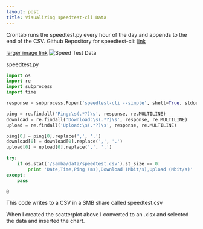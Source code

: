 ```yaml
---
layout: post
title: Visualizing speedtest-cli Data
---
```

Crontab runs the speedtest.py every hour of the day and appends to the end of the CSV.
Github Repository for speedtest-cli: [link](https://github.com/sivel/speedtest-cli)

[larger image link](https://i.imgur.com/3MDFtva.png)
![Speed Test Data](https://i.imgur.com/3MDFtva.png)

speedtest.py
```python
import os
import re
import subprocess
import time

response = subprocess.Popen('speedtest-cli --simple', shell=True, stdout=subprocess.PIPE).stdout.read()

ping = re.findall('Ping:\s(.*?)\s', response, re.MULTILINE)
download = re.findall('Download:\s(.*?)\s', response, re.MULTILINE)
upload = re.findall('Upload:\s(.*?)\s', response, re.MULTILINE)

ping[0] = ping[0].replace(',', '.')
download[0] = download[0].replace(',', '.')
upload[0] = upload[0].replace(',', '.')

try:
    if os.stat('/samba/data/speedtest.csv').st_size == 0:
        print 'Date,Time,Ping (ms),Download (Mbit/s),Upload (Mbit/s)'
except:
    pass

@

```

This code writes to a CSV in a SMB share called speedtest.csv

When I created the scatterplot above I converted to an .xlsx and selected the data and inserted the chart.
